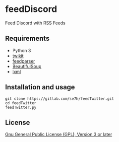 # feedDiscord

Feed Discord with RSS Feeds

## Requirements

* Python 3
* [twikit](https://github.com/d60/twikit)
* [feedparser](https://github.com/kurtmckee/feedparser)
* [BeautifulSoup](https://www.crummy.com/software/BeautifulSoup/)
* [lxml](http://lxml.de/)

## Installation and usage

```
git clone https://gitlab.com/se7h/feedTwitter.git
cd feedTwitter
feedTwitter.py
```

## License

[Gnu General Public License (GPL), Version 3 or later](https://www.gnu.org/licenses/gpl-3.0.html#SEC1)

